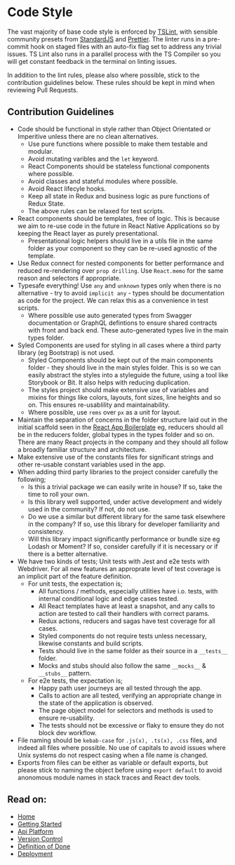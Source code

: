 # Code Style

The vast majority of base code style is enforced by [TSLint](https://palantir.github.io/tslint/), with sensible community presets from [StandardJS](https://standardjs.com/) and [Prettier](https://prettier.io/). The linter runs in a pre-commit hook on staged files with an auto-fix flag set to address any trivial issues. TS Lint also runs in a parallel process with the TS Compiler so you will get constant feedback in the terminal on linting issues.

In addition to the lint rules, please also where possible, stick to the contribution guidelines below. These rules should be kept in mind when reviewing Pull Requests.

## Contribution Guidelines

* Code should be functional in style rather than Object Orientated or Imperitive unless there are no clean alternatives.
  * Use pure functions where possible to make them testable and modular.
  * Avoid mutating varibles and the `let` keyword.
  * React Components should be stateless functional components where possible.
  * Avoid classes and stateful modules where possible.
  * Avoid React lifecyle hooks.
  * Keep all state in Redux and business logic as pure functions of Redux State.
  * The above rules can be relaxed for test scripts.
* React components should be templates, free of logic. This is because we aim to re-use code in the future in React Native Applications so by keeping the React layer as purely presentational.
  * Presentational logic helpers should live in a utils file in the same folder as your component so they can be re-used agnostic of the template.
* Use Redux connect for nested components for better performance and reduced re-rendering over `prop drilling`. Use `React.memo` for the same reason and selectors if appropriate.
* Typesafe everything! Use `any` and `unknown` types only when there is no alternative - try to avoid `implicit any` - types should be documentation as code for the project. We can relax this as a convenience in test scripts.
  * Where possible use auto generated types from Swagger documentation or GraphQL defintions to ensure shared contracts with front and back end. These auto-generated types live in the main types folder.
* Syled Components are used for styling in all cases where a third party library \(eg Bootstrap\) is not used.
  * Styled Components should be kept out of the main components folder - they should live in the main styles folder. This is so we can easily abstract the styles into a styleguide the future, using a tool like Storybook or Bit. It also helps with reducing duplication.
  * The styles project should make extensive use of variables and mixins for things like colors, layouts, font sizes, line heights and so on. This ensures re-usablility and maintainability.
  * Where possible, use `rems` over `px` as a unit for layout.
* Maintain the separation of concerns in the folder structure laid out in the initial scaffold seen in the [React App Boilerplate](https://github.com/reapit/react-app) eg, reducers should all be in the reducers folder, global types in the types folder and so on. There are many React projects in the company and they should all follow a broadly familiar structure and architecture.
* Make extensive use of the constants files for significant strings and other re-usable constant variables used in the app.
* When adding third party libraries to the project consider carefully the following;
  * Is this a trivial package we can easily write in house? If so, take the time to roll your own.
  * Is this library well supported, under active development and widely used in the community? If not, do not use.
  * Do we use a similar but different library for the same task elsewhere in the company? If so, use this library for developer familiarity and consistency.
  * Will this library impact significantly performance or bundle size eg Lodash or Moment? If so, consider carefully if it is necessary or if there is a better alternative.
* We have two kinds of tests; Unit tests with Jest and e2e tests with Webdriver. For all new features an approprate level of test coverage is an implicit part of the feature definition.
  * For unit tests, the expectation is;
    * All functions / methods, especially utilities have i.o. tests, with internal conditional logic and edge cases tested.
    * All React templates have at least a snapshot, and any calls to action are tested to call their handlers with correct params.
    * Redux actions, reducers and sagas have test coverage for all cases.
    * Styled components do not require tests unless necessary, likewise constants and build scripts.
    * Tests should live in the same folder as their source in a `__tests__` folder. 
    * Mocks and stubs should also follow the same `__mocks__` & `__stubs__` pattern.
  * For e2e tests, the expectation is;
    * Happy path user journeys are all tested through the app.
    * Calls to action are all tested, verifying an appropriate change in the state of the application is observed.
    * The page object model for selectors and methods is used to ensure re-usability.
    * The tests should not be excessive or flaky to ensure they do not block dev workflow.
* File naming should be `kebab-case` for `.js(x), .ts(x), .css` files, and indeed all files where possible. No use of capitals to avoid issues where Unix systems do not respect casing when a file name is changed.
* Exports from files can be either as variable or default exports, but please stick to naming the object before using `export default` to avoid anonomous module names in stack traces and React dev tools.

## Read on:

* [Home](../../)
* [Getting Started](getting-started.md)
* [Api Platform](../packages/marketplace/api_platform.md)
* [Version Control](version-control.md)
* [Definition of Done](definition-of-done.md)
* [Deployment](releases.md)

